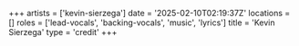 +++
artists = ['kevin-sierzega']
date = '2025-02-10T02:19:37Z'
locations = []
roles = ['lead-vocals', 'backing-vocals', 'music', 'lyrics']
title = 'Kevin Sierzega'
type = 'credit'
+++
